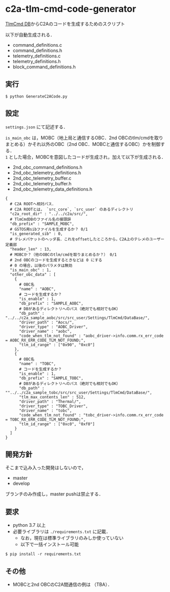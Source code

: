 # c2a-tlm-cmd-code-generator
[TlmCmd DB](https://github.com/ut-issl/tlm-cmd-db)からC2Aのコードを生成するためのスクリプト

以下が自動生成される．
- command_definitions.c
- command_definitions.h
- telemetry_definitions.c
- telemetry_definitions.h
- block_command_definitions.h

## 実行
```
$ python GenerateC2ACode.py
```

## 設定
`settings.json` にて記述する．

`is_main_obc` は，MOBC（地上局と通信するOBC．2nd OBCのtlm/cmdを取りまとめる）かそれ以外のOBC（2nd OBC．MOBCと通信するOBC）かを制御する．  
`1` とした場合，MOBCを意図したコードが生成され，加えて以下が生成される．
- 2nd_obc_command_definitions.h
- 2nd_obc_telemetry_definitions.h
- 2nd_obc_telemetry_buffer.c
- 2nd_obc_telemetry_buffer.h
- 2nd_obc_telemetry_data_definitions.h

```
{
  # C2A ROOTへ相対パス．
  # C2A ROOTとは， `src_core`, `src_user` のあるディレクトリ
  "c2a_root_dir" : "../../c2a/src/",
  # TlmCmdDBのファイル名の接頭辞
  "db_prefix" : "SAMPLE_MOBC",
  # GSTOS用sibファイルを生成するか？ 0/1
  "is_generated_sib" : 0,
  # テレメパケットのヘッダ長．これをoffsetしたところから，C2A上のテレメのユーザー定義部
  "header_len" : 13,
  # MOBCか？（他のOBCのtlm/cmdを取りまとめるか？） 0/1
  # 2nd OBCのコードを生成するときなどは 0 にする
  # 0 の場合，以後のパラメタは無効
  "is_main_obc" : 1,
  "other_obc_data" : [
    {
      # OBC名
      "name" : "AOBC",
      # コードを生成するか？
      "is_enable" : 1,
      "db_prefix" : "SAMPLE_AOBC",
      # DBがあるディレクトリへのパス（絶対でも相対でもOK）
      "db_path" : "../../c2a_sample_aobc/src/src_user/Settings/TlmCmd/DataBase/",
      "driver_path" : "Aocs/",
      "driver_type" : "AOBC_Driver",
      "driver_name" : "aobc",
      "code_when_tlm_not_found" : "aobc_driver->info.comm.rx_err_code = AOBC_RX_ERR_CODE_TLM_NOT_FOUND;",
      "tlm_id_range" : ["0x90", "0xc0"]
    },
    {
      # OBC名
      "name" : "TOBC",
      # コードを生成するか？
      "is_enable" : 1,
      "db_prefix" : "SAMPLE_TOBC",
      # DBがあるディレクトリへのパス（絶対でも相対でもOK）
      "db_path" : ""../../c2a_sample_tobc/src/src_user/Settings/TlmCmd/DataBase/",
      "tlm_max_contents_len" : 512,
      "driver_path" : "Thermal/",
      "driver_type" : "TOBC_Driver",
      "driver_name" : "tobc",
      "code_when_tlm_not_found" : "tobc_driver->info.comm.rx_err_code = TOBC_RX_ERR_CODE_TLM_NOT_FOUND;",
      "tlm_id_range" : ["0xc0", "0xf0"]
    }
  ]
}
```

## 開発方針
そこまで込み入った開発はしないので，

- master
- develop

ブランチのみ作成し，master pushは禁止する．

## 要求
- python 3.7 以上
- 必要ライブラリは `./requirements.txt` に記載．
	- なお，現在は標準ライブラリのみしか使っていない
	- 以下で一括インストール可能
```
$ pip install -r requirements.txt
```

## その他
- MOBCと2nd OBCのC2A間通信の例は （TBA）．
